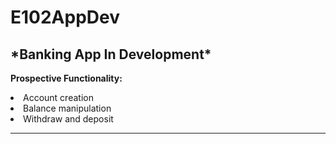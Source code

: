 # E102AppDev
<h2>*Banking App In Development*</h2>

<b>Prospective Functionality:</b>
<li>Account creation</li>
<li>Balance manipulation</li>
<li>Withdraw and deposit</li>
<hr>
